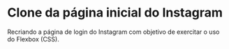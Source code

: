 # Clone da página inicial do Instagram
Recriando a página de login do Instagram com objetivo de exercitar o uso do Flexbox (CSS).

